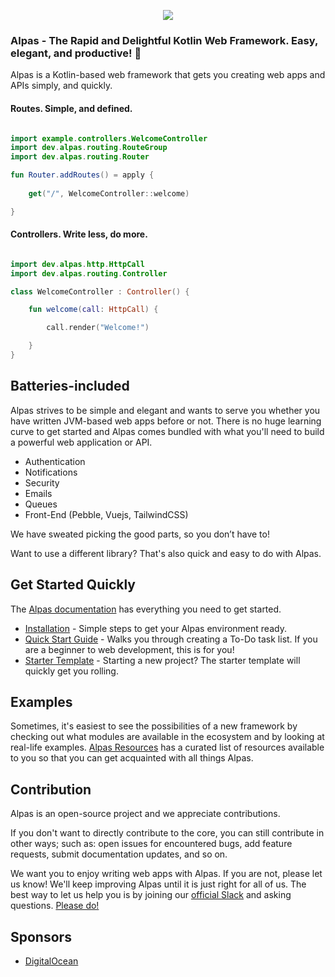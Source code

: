 <p align="center">
  <a href="https://alpas.dev" target="_blank">
    <img src="https://alpas.dev/images/Alpas.png">
  </a>
</p>


### Alpas - The Rapid and Delightful Kotlin Web Framework. Easy, elegant, and productive! 🚀

Alpas is a Kotlin-based web framework that gets you creating web apps and APIs simply, and quickly. 

#### Routes. Simple, and defined. 

```kotlin

import example.controllers.WelcomeController
import dev.alpas.routing.RouteGroup
import dev.alpas.routing.Router

fun Router.addRoutes() = apply {
    
    get("/", WelcomeController::welcome)

}

```

#### Controllers. Write less, do more. 

```kotlin

import dev.alpas.http.HttpCall
import dev.alpas.routing.Controller

class WelcomeController : Controller() {

    fun welcome(call: HttpCall) {

        call.render("Welcome!")

    }
}

```

## Batteries-included
Alpas strives to be simple and elegant and wants to serve you whether you have written JVM-based web
apps before or not. There is no huge learning curve to get started and Alpas comes bundled with what you'll need
to build a powerful web application or API. 

- Authentication 
- Notifications
- Security
- Emails 
- Queues
- Front-End (Pebble, Vuejs, TailwindCSS)

We have sweated picking the good parts, so you don’t have to!

Want to use a different library? That's also quick and easy to do with Alpas. 

## Get Started Quickly

The [Alpas documentation][alpas-docs] has everything you need to get started. 

- [Installation](https://alpas.dev/docs/installation) - Simple steps to get your Alpas environment ready. 
- [Quick Start Guide](https://alpas.dev/docs/quick-start-guide-todo-list) - Walks you through creating a To-Do task list. 
If you are a beginner to web development, this is for you! 
- [Starter Template](https://github.com/alpas/starter) - Starting a new project? The starter template will 
quickly get you rolling.

## Examples
Sometimes, it's easiest to see the possibilities of a new framework by checking out what modules are available in 
the ecosystem and by looking at real-life examples. [Alpas Resources][alpas-resources] has a curated list of resources 
available to you so that you can get acquainted with all things Alpas. 

## Contribution
Alpas is an open-source project and we appreciate contributions. 

If you don't want to directly contribute to the core, you can still contribute in other ways; such as: open issues for 
encountered bugs, add feature requests, submit documentation updates, and so on. 

We want you to enjoy writing web apps with Alpas. If you are not, please let us know! We'll keep improving Alpas until it 
is just right for all of us. The best way to let us help you is by joining our 
[official Slack][alpas-slack] and asking questions. [Please do!][alpas-slack]

## Sponsors

- [DigitalOcean](https://www.digitalocean.com/)


[happy-kotlin]: https://medium.com/signal-v-noise/kotlin-makes-me-a-happier-better-programmer-1fc668724563
[alpas-slack]: https://join.slack.com/t/alpasdev/shared_invite/enQtODcwMjE1MzMxODQ3LTJjZWMzOWE5MzBlYzIzMWQ2MTcxN2M2YjU3MTQ5ZDE4NjBmYjY1YTljOGIwYmJmYWFlYjc4YTcwMDFmZDIzNDE
[alpas-docs]: https://alpas.dev/docs
[alpas-resources]: https://github.com/alpas/resources
